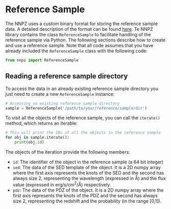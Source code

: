 Reference Sample
================

The NNPZ uses a custom binary format for storing the reference sample data. A
detailed description of the format can be found
[here](../reference_sample_format.md). Te NNPZ library contains the class
`ReferenceSample` to facilitate handling of the reference sample via Python. The
following sections describe how to create and use a reference sample. Note that
all code assumes that you have already included the `ReferenceSample` class with
the following code:

```python
from nnpz import ReferenceSample
```

Reading a reference sample directory
------------------------------------

To access the data in an already existing reference sample directory you just
need to create a new `ReferenceSample` instance:

```python
# Accessing an existing reference sample directory
sample = ReferenceSample('/path/to/your/reference/sample/dir')
```

To visit all the objects of the reference sample, you can call the `iterate()`
method, which returns an iterable:

```python
# This will print the IDs of all the objects in the reference sample
for obj in sample.iterate():
    print(obj.id)
```

The objects of the iteration provide the following members:

- `id`: The identifier of the object in the reference sample (a 64 bit integer)
- `sed`: The data of the SED template of the object. It is a 2D numpy array
    where the first axis represents the knots of the SED and the second has
    always size 2, representing the wavelength (expressed in &#x212B;) and the
    flux value (expressed in erg/s/cm<sup>2</sup>/&#x212B;) respectively.
- `pdz`: The data of the PDZ of the object. It is a 2D numpy array where the
    first axis represents the knots of the PDZ and the second has always size 2,
    representing the redshift and the probability (in the range [0,1]).